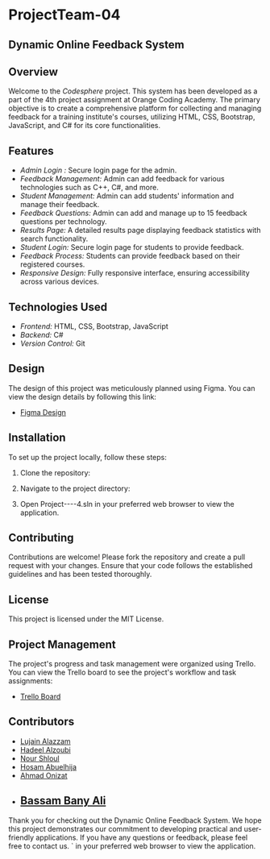 # ProjectTeam-04

## Dynamic Online Feedback System

## Overview

Welcome to the _Codesphere_ project. This system has been developed as a part of the 4th project assignment at Orange Coding Academy. The primary objective is to create a comprehensive platform for collecting and managing feedback for a training institute's courses, utilizing HTML, CSS, Bootstrap, JavaScript, and C# for its core functionalities.

## Features

- _Admin Login :_ Secure login page for the admin.
- _Feedback Management:_ Admin can add feedback for various technologies such as C++, C#, and more.
- _Student Management:_ Admin can add students' information and manage their feedback.
- _Feedback Questions:_ Admin can add and manage up to 15 feedback questions per technology.
- _Results Page:_ A detailed results page displaying feedback statistics with search functionality.
- _Student Login:_ Secure login page for students to provide feedback.
- _Feedback Process:_ Students can provide feedback based on their registered courses.
- _Responsive Design:_ Fully responsive interface, ensuring accessibility across various devices.

## Technologies Used

- _Frontend:_ HTML, CSS, Bootstrap, JavaScript
- _Backend:_ C#
- _Version Control:_ Git

## Design

The design of this project was meticulously planned using Figma. You can view the design details by following this link:

- [Figma Design](https://www.figma.com/design/4XfeTelFjKXAx0xDaIIKGT/Untitled?node-id=2-3&t=bRzoCz5LMTl0wZxt-1)

## Installation

To set up the project locally, follow these steps:

1. Clone the repository:
2. Navigate to the project directory:

3. Open Project----4.sln in your preferred web browser to view the application.

## Contributing

Contributions are welcome! Please fork the repository and create a pull request with your changes. Ensure that your code follows the established guidelines and has been tested thoroughly.

## License

This project is licensed under the MIT License.

## Project Management

The project's progress and task management were organized using Trello. You can view the Trello board to see the project's workflow and task assignments:

- [Trello Board](https://trello.com/b/xFfrapy4/groub3)

## Contributors

- [Lujain Alazzam](https://github.com/lujain988)
- [Hadeel Alzoubi](https://github.com/Hadeel-Alzoubi)
- [Nour Shloul](https://github.com/NourShloul)
- [Hosam Abuelhija](https://github.com/hosam-abuelhija)
- [Ahmad Onizat](https://github.com/a7madddddd)
- ## [Bassam Bany Ali](https://github.com/BassamBanyAli)

Thank you for checking out the Dynamic Online Feedback System. We hope this project demonstrates our commitment to developing practical and user-friendly applications. If you have any questions or feedback, please feel free to contact us.
` in your preferred web browser to view the application.

